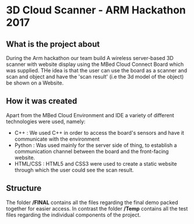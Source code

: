 # 3D Cloud Scanner - ARM Hackathon 2017

## What is the project about
During the Arm hackathon our team build A wireless server-based 3D scanner with website display using the MBed Cloud Connect Board which was supplied. THe idea is that the user can use the board as a scanner and scan and object and have the 'scan result' (i.e the 3d model of the object) be shown on a Website. 

## How it was created
Apart from the MBed Cloud Environment and IDE a variety of different technologies were used, namely:
* C++ : We used C++ in order to access the board's sensors and have it communicate with the environment
* Python : Was used mainly for the server side of thing, to establish a communication channel between the board and the front-facing website.
* HTML/CSS : HTML5 and CSS3 were used to create a static website through which the user could see the scan result.

## Structure
The folder **/FINAL** contains all the files regarding the final demo packed together for easier access. In contrast the folder **/Temp** contains all the test files regarding the individual components of the project. 

